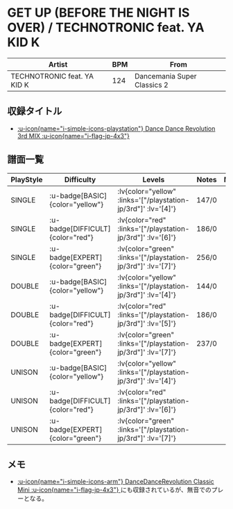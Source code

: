 # GET UP (BEFORE THE NIGHT IS OVER) / TECHNOTRONIC feat. YA KID K

|Artist|BPM|From|
|------|---|----|
|TECHNOTRONIC feat. YA KID K|124|Dancemania Super Classics 2|

## 収録タイトル

- [ :u-icon{name="i-simple-icons-playstation"} Dance Dance Revolution 3rd MIX :u-icon{name="i-flag-jp-4x3"} ](/playstation-jp/3rd)

## 譜面一覧

|PlayStyle|Difficulty|Levels|Notes|Movie|
|---------|----------|------|-----|-----|
|SINGLE| :u-badge[BASIC]{color="yellow"} | :lv{color="yellow" :links='["/playstation-jp/3rd"]' :lv='[4]'} |147/0||
|SINGLE| :u-badge[DIFFICULT]{color="red"} | :lv{color="red" :links='["/playstation-jp/3rd"]' :lv='[6]'} |186/0||
|SINGLE| :u-badge[EXPERT]{color="green"} | :lv{color="green" :links='["/playstation-jp/3rd"]' :lv='[7]'} |256/0||
|DOUBLE| :u-badge[BASIC]{color="yellow"} | :lv{color="yellow" :links='["/playstation-jp/3rd"]' :lv='[4]'} |144/0||
|DOUBLE| :u-badge[DIFFICULT]{color="red"} | :lv{color="red" :links='["/playstation-jp/3rd"]' :lv='[5]'} |186/0||
|DOUBLE| :u-badge[EXPERT]{color="green"} | :lv{color="green" :links='["/playstation-jp/3rd"]' :lv='[7]'} |237/0||
|UNISON| :u-badge[BASIC]{color="yellow"} | :lv{color="yellow" :links='["/playstation-jp/3rd"]' :lv='[4]'} |||
|UNISON| :u-badge[DIFFICULT]{color="red"} | :lv{color="red" :links='["/playstation-jp/3rd"]' :lv='[6]'} |||
|UNISON| :u-badge[EXPERT]{color="green"} | :lv{color="green" :links='["/playstation-jp/3rd"]' :lv='[7]'} |||

## メモ

- [ :u-icon{name="i-simple-icons-arm"} DanceDanceRevolution Classic Mini :u-icon{name="i-flag-jp-4x3"} ](/other/classic-mini)にも収録されているが、無音でのプレーとなる。
